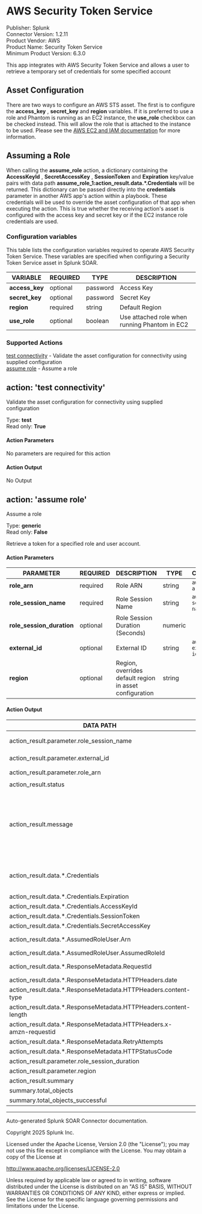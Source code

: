 # AWS Security Token Service

Publisher: Splunk <br>
Connector Version: 1.2.11 <br>
Product Vendor: AWS <br>
Product Name: Security Token Service <br>
Minimum Product Version: 6.3.0

This app integrates with AWS Security Token Service and allows a user to retrieve a temporary set of credentials for some specified account

## Asset Configuration

There are two ways to configure an AWS STS asset. The first is to configure the **access_key** ,
**secret_key** and **region** variables. If it is preferred to use a role and Phantom is running as
an EC2 instance, the **use_role** checkbox can be checked instead. This will allow the role that is
attached to the instance to be used. Please see the [AWS EC2 and IAM
documentation](https://docs.aws.amazon.com/AWSEC2/latest/UserGuide/iam-roles-for-amazon-ec2.html)
for more information.

## Assuming a Role

When calling the **assume_role** action, a dictionary containing the **AccessKeyId** ,
**SecretAccessKey** , **SessionToken** and **Expiration** key/value pairs with data path
**assume_role_1:action_result.data.\*.Credentials** will be returned. This dictionary can be passed
directly into the **credentials** parameter in another AWS app's action within a playbook. These
credentials will be used to override the asset configuration of that app when executing the action.
This is true whether the receiving action's asset is configured with the access key and secret key
or if the EC2 instance role credentials are used.

### Configuration variables

This table lists the configuration variables required to operate AWS Security Token Service. These variables are specified when configuring a Security Token Service asset in Splunk SOAR.

VARIABLE | REQUIRED | TYPE | DESCRIPTION
-------- | -------- | ---- | -----------
**access_key** | optional | password | Access Key |
**secret_key** | optional | password | Secret Key |
**region** | required | string | Default Region |
**use_role** | optional | boolean | Use attached role when running Phantom in EC2 |

### Supported Actions

[test connectivity](#action-test-connectivity) - Validate the asset configuration for connectivity using supplied configuration <br>
[assume role](#action-assume-role) - Assume a role

## action: 'test connectivity'

Validate the asset configuration for connectivity using supplied configuration

Type: **test** <br>
Read only: **True**

#### Action Parameters

No parameters are required for this action

#### Action Output

No Output

## action: 'assume role'

Assume a role

Type: **generic** <br>
Read only: **False**

Retrieve a token for a specified role and user account.

#### Action Parameters

PARAMETER | REQUIRED | DESCRIPTION | TYPE | CONTAINS
--------- | -------- | ----------- | ---- | --------
**role_arn** | required | Role ARN | string | `aws role arn` |
**role_session_name** | required | Role Session Name | string | `aws role session name` |
**role_session_duration** | optional | Role Session Duration (Seconds) | numeric | |
**external_id** | optional | External ID | string | `aws external id` |
**region** | optional | Region, overrides default region in asset configuration | string | |

#### Action Output

DATA PATH | TYPE | CONTAINS | EXAMPLE VALUES
--------- | ---- | -------- | --------------
action_result.parameter.role_session_name | string | `aws role session name` | Request_from_Phantom |
action_result.parameter.external_id | string | `aws external id` | 999 |
action_result.parameter.role_arn | string | `aws role arn` | arn:aws:iam::157568069999:role/TestRole |
action_result.status | string | | success failed |
action_result.message | string | | Successfully retrieved assume role credentials boto3 call to STS failed. Error string: 'An error occurred (AccessDenied) when calling the AssumeRole operation: User: arn:aws:iam::999999999999:user/test-user is not authorized to perform: sts:AssumeRole on resource: arn:aws:iam::888888888888:role/TestRole' |
action_result.data.\*.Credentials | string | `aws credentials` | {'AccessKeyId': '\*REDACTED\*', 'SecretAccessKey': '\*REDACTED\*', 'SessionToken': '\*REDACTED\*', 'Expiration': '2020-11-16 21:49:35'} |
action_result.data.\*.Credentials.Expiration | string | | 2020-12-03 21:59:19 |
action_result.data.\*.Credentials.AccessKeyId | string | | \*REDACTED\* |
action_result.data.\*.Credentials.SessionToken | string | | \*REDACTED\* |
action_result.data.\*.Credentials.SecretAccessKey | string | | \*REDACTED\* |
action_result.data.\*.AssumedRoleUser.Arn | string | | arn:aws:sts::157568099999:assumed-role/TestRole/Request_from_Phantom |
action_result.data.\*.AssumedRoleUser.AssumedRoleId | string | | \*REDACTED\* |
action_result.data.\*.ResponseMetadata.RequestId | string | | c8bc1c72-36e1-4b27-8f28-95e26e7013ea |
action_result.data.\*.ResponseMetadata.HTTPHeaders.date | string | | Thu, 03 Dec 2020 20:59:19 GMT |
action_result.data.\*.ResponseMetadata.HTTPHeaders.content-type | string | | text/xml |
action_result.data.\*.ResponseMetadata.HTTPHeaders.content-length | string | | 1073 |
action_result.data.\*.ResponseMetadata.HTTPHeaders.x-amzn-requestid | string | | c8bc1c72-36e1-4b27-8f28-95e26e7013ea |
action_result.data.\*.ResponseMetadata.RetryAttempts | numeric | | 0 |
action_result.data.\*.ResponseMetadata.HTTPStatusCode | numeric | | 200 |
action_result.parameter.role_session_duration | numeric | | 3600 |
action_result.parameter.region | string | | US East (Ohio) |
action_result.summary | string | | |
summary.total_objects | numeric | | 1 |
summary.total_objects_successful | numeric | | 0 |

______________________________________________________________________

Auto-generated Splunk SOAR Connector documentation.

Copyright 2025 Splunk Inc.

Licensed under the Apache License, Version 2.0 (the "License");
you may not use this file except in compliance with the License.
You may obtain a copy of the License at

http://www.apache.org/licenses/LICENSE-2.0

Unless required by applicable law or agreed to in writing,
software distributed under the License is distributed on an "AS IS" BASIS,
WITHOUT WARRANTIES OR CONDITIONS OF ANY KIND, either express or implied.
See the License for the specific language governing permissions and limitations under the License.
